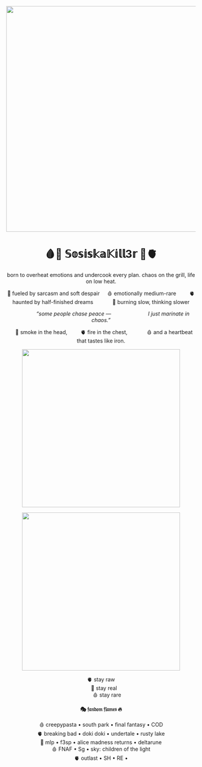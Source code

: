 <p align="center">
  <img src="https://sun9-1.userapi.com/s/v1/if2/K33v4tbcNnwC8E8sdvAV2fjvtXBCA7n05bisPosA0ou8rwTL90SZN4_jfPI6Gh00Fbq5hgwKI6tNXqKZd-ELSaOx.jpg?quality=95&as=32x12,48x18,72x28,108x42,160x62,240x92,360x139,480x185,540x208,640x246,720x277,1080x416,1280x493&from=bu&u=za6TOwBA8xAZRQ5gLyoQ3X0-SBoHh4RHyvEGv1ERVZs&cs=640x0" width="600" />
</p>

<h1 align="center">🩸🥩 𝕊𝕠𝕤𝕚𝕤𝕜𝕒𝕂𝕚𝕝𝕝3𝕣 🥩🫀</h1>

<p align="center">
       born to overheat emotions  
          and undercook every plan.  
              chaos on the grill, life on low heat.  
</p>

<p align="center">
🥩 fueled by sarcasm and soft despair  
&nbsp;&nbsp;&nbsp;&nbsp;🩸 emotionally medium-rare  
&nbsp;&nbsp;&nbsp;&nbsp;&nbsp;&nbsp;&nbsp;&nbsp;🫀 haunted by half-finished dreams  
&nbsp;&nbsp;&nbsp;&nbsp;&nbsp;&nbsp;&nbsp;&nbsp;&nbsp;&nbsp;&nbsp;&nbsp;🥩 burning slow, thinking slower  
</p>

<p align="center">
&nbsp;&nbsp;&nbsp;&nbsp;&nbsp;&nbsp;&nbsp;&nbsp;&nbsp;&nbsp;&nbsp;&nbsp;&nbsp;&nbsp;&nbsp;&nbsp;<i>“some people chase peace —  
&nbsp;&nbsp;&nbsp;&nbsp;&nbsp;&nbsp;&nbsp;&nbsp;&nbsp;&nbsp;&nbsp;&nbsp;&nbsp;&nbsp;&nbsp;&nbsp;&nbsp;&nbsp;&nbsp;&nbsp;&nbsp;&nbsp;&nbsp;&nbsp;I just marinate in chaos.”</i>
</p>

<p align="center">
&nbsp;&nbsp;&nbsp;&nbsp;🥩 smoke in the head,  
&nbsp;&nbsp;&nbsp;&nbsp;&nbsp;&nbsp;&nbsp;&nbsp;🫀 fire in the chest,  
&nbsp;&nbsp;&nbsp;&nbsp;&nbsp;&nbsp;&nbsp;&nbsp;&nbsp;&nbsp;&nbsp;&nbsp;🩸 and a heartbeat that tastes like iron.  
</p>

<p align="center">
  <img src="https://i.pinimg.com/1200x/24/77/d4/2477d4db9afb4d899a2ce04404525d9c.jpg" width="420" />
</p>

<p align="center">
  <img src="https://i.pinimg.com/originals/dd/be/28/ddbe283335d1967640c58c6f104a00c5.gif" width="420" />
</p>

<p align="center">
🫀 stay raw <br>
&nbsp;&nbsp;&nbsp;&nbsp;🥩 stay real <br>
&nbsp;&nbsp;&nbsp;&nbsp;&nbsp;&nbsp;&nbsp;&nbsp;🩸 stay rare
</p>

<p align="center">
  <b>🎭 𝔣𝔞𝔫𝔡𝔬𝔪 𝔣𝔩𝔞𝔪𝔢𝔰 🔥</b><br><br>
  🩸 creepypasta • south park • final fantasy • COD <br>
  🫀 breaking bad • doki doki • undertale • rusty lake <br>
  🥩 mlp • f3sp • alice madness returns • deltarune <br>
  🩸 FNAF • Sg • sky: children of the light <br>
  🫀 outlast • SH • RE •
</p>
